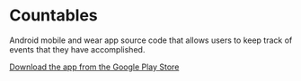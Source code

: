 # Countables
Android mobile and wear app source code that allows users to keep track of events that they have accomplished.

<a href="https://play.google.com/store/apps/details?id=group.g203.countables&hl=en">Download the app from the Google Play Store</a>
